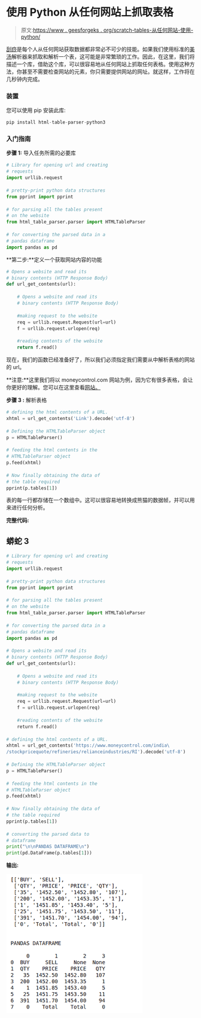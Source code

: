 # 使用 Python 从任何网站上抓取表格

> 原文:[https://www . geesforgeks . org/scratch-tables-从任何网站-使用-python/](https://www.geeksforgeeks.org/scrape-tables-from-any-website-using-python/)

[刮痧](https://www.geeksforgeeks.org/introduction-to-web-scraping/)是每个人从任何网站获取数据都非常必不可少的技能。如果我们使用标准的[美汤](https://www.geeksforgeeks.org/implementing-web-scraping-python-beautiful-soup/)解析器来抓取和解析一个表，这可能是非常繁琐的工作。因此，在这里，我们将描述一个库，借助这个库，可以很容易地从任何网站上抓取任何表格。使用这种方法，你甚至不需要检查网站的元素，你只需要提供网站的网址。就这样，工作将在几秒钟内完成。

### 装置

您可以使用 pip 安装此库:

```py
pip install html-table-parser-python3
```

### 入门指南

**步骤 1:** 导入任务所需的必要库

```py
# Library for opening url and creating 
# requests
import urllib.request

# pretty-print python data structures
from pprint import pprint

# for parsing all the tables present 
# on the website
from html_table_parser.parser import HTMLTableParser

# for converting the parsed data in a
# pandas dataframe
import pandas as pd
```

**第二步:**定义一个获取网站内容的功能

```py
# Opens a website and read its
# binary contents (HTTP Response Body)
def url_get_contents(url):

    # Opens a website and read its
    # binary contents (HTTP Response Body)

    #making request to the website
    req = urllib.request.Request(url=url)
    f = urllib.request.urlopen(req)

    #reading contents of the website
    return f.read()
```

现在，我们的函数已经准备好了，所以我们必须指定我们需要从中解析表格的网站的 url。

**注意:**这里我们将以 moneycontrol.com 网站为例，因为它有很多表格，会让你更好的理解。您可以在这里查看[网站。](https://www.moneycontrol.com/india/stockpricequote/refineries/relianceindustries/RI)

**步骤 3 :** 解析表格

```py
# defining the html contents of a URL.
xhtml = url_get_contents('Link').decode('utf-8')

# Defining the HTMLTableParser object
p = HTMLTableParser()

# feeding the html contents in the
# HTMLTableParser object
p.feed(xhtml)

# Now finally obtaining the data of
# the table required
pprint(p.tables[1])
```

表的每一行都存储在一个数组中。这可以很容易地转换成熊猫的数据帧，并可以用来进行任何分析。

**完整代码:**

## 蟒蛇 3

```py
# Library for opening url and creating
# requests
import urllib.request

# pretty-print python data structures
from pprint import pprint

# for parsing all the tables present
# on the website
from html_table_parser.parser import HTMLTableParser

# for converting the parsed data in a
# pandas dataframe
import pandas as pd

# Opens a website and read its
# binary contents (HTTP Response Body)
def url_get_contents(url):

    # Opens a website and read its
    # binary contents (HTTP Response Body)

    #making request to the website
    req = urllib.request.Request(url=url)
    f = urllib.request.urlopen(req)

    #reading contents of the website
    return f.read()

# defining the html contents of a URL.
xhtml = url_get_contents('https://www.moneycontrol.com/india\
/stockpricequote/refineries/relianceindustries/RI').decode('utf-8')

# Defining the HTMLTableParser object
p = HTMLTableParser()

# feeding the html contents in the
# HTMLTableParser object
p.feed(xhtml)

# Now finally obtaining the data of
# the table required
pprint(p.tables[1])

# converting the parsed data to
# dataframe
print("\n\nPANDAS DATAFRAME\n")
print(pd.DataFrame(p.tables[1]))
```

**输出:**

![](img/025e31fe25783d5a34a601cb1da2f89b.png)